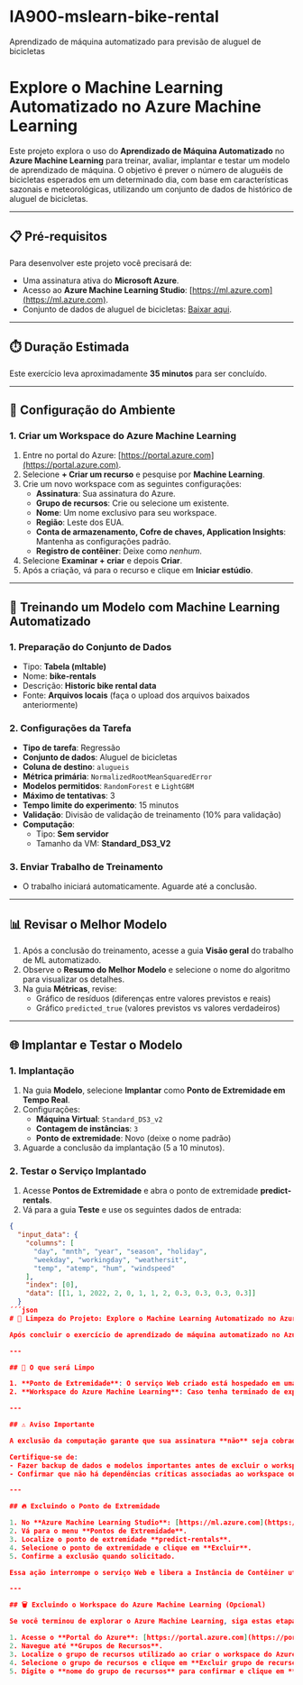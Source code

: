 # IA900-mslearn-bike-rental
Aprendizado de máquina automatizado para previsão de aluguel de bicicletas


# Explore o Machine Learning Automatizado no Azure Machine Learning

Este projeto explora o uso do **Aprendizado de Máquina Automatizado** no **Azure Machine Learning** para treinar, avaliar, implantar e testar um modelo de aprendizado de máquina. O objetivo é prever o número de aluguéis de bicicletas esperados em um determinado dia, com base em características sazonais e meteorológicas, utilizando um conjunto de dados de histórico de aluguel de bicicletas.

---

## 📋 Pré-requisitos

Para desenvolver este projeto você precisará de:

- Uma assinatura ativa do **Microsoft Azure**.
- Acesso ao **Azure Machine Learning Studio**: [https://ml.azure.com](https://ml.azure.com).
- Conjunto de dados de aluguel de bicicletas: [Baixar aqui](https://aka.ms/bike-rentals).

---

## ⏱️ Duração Estimada

Este exercício leva aproximadamente **35 minutos** para ser concluído.

---

## 🚀 Configuração do Ambiente

### 1. Criar um Workspace do Azure Machine Learning
1. Entre no portal do Azure: [https://portal.azure.com](https://portal.azure.com).
2. Selecione **+ Criar um recurso** e pesquise por **Machine Learning**.
3. Crie um novo workspace com as seguintes configurações:
   - **Assinatura**: Sua assinatura do Azure.
   - **Grupo de recursos**: Crie ou selecione um existente.
   - **Nome**: Um nome exclusivo para seu workspace.
   - **Região**: Leste dos EUA.
   - **Conta de armazenamento, Cofre de chaves, Application Insights**: Mantenha as configurações padrão.
   - **Registro de contêiner**: Deixe como *nenhum*.
4. Selecione **Examinar + criar** e depois **Criar**.
5. Após a criação, vá para o recurso e clique em **Iniciar estúdio**.

---

## 🤖 Treinando um Modelo com Machine Learning Automatizado

### 1. Preparação do Conjunto de Dados
- Tipo: **Tabela (mltable)**
- Nome: **bike-rentals**
- Descrição: **Historic bike rental data**
- Fonte: **Arquivos locais** (faça o upload dos arquivos baixados anteriormente)

### 2. Configurações da Tarefa
- **Tipo de tarefa**: Regressão
- **Conjunto de dados**: Aluguel de bicicletas
- **Coluna de destino**: `alugueis`
- **Métrica primária**: `NormalizedRootMeanSquaredError`
- **Modelos permitidos**: `RandomForest` e `LightGBM`
- **Máximo de tentativas**: 3
- **Tempo limite do experimento**: 15 minutos
- **Validação**: Divisão de validação de treinamento (10% para validação)
- **Computação**:
  - Tipo: **Sem servidor**
  - Tamanho da VM: **Standard_DS3_V2**

### 3. Enviar Trabalho de Treinamento
- O trabalho iniciará automaticamente. Aguarde até a conclusão.

---

## 📊 Revisar o Melhor Modelo

1. Após a conclusão do treinamento, acesse a guia **Visão geral** do trabalho de ML automatizado.
2. Observe o **Resumo do Melhor Modelo** e selecione o nome do algoritmo para visualizar os detalhes.
3. Na guia **Métricas**, revise:
   - Gráfico de resíduos (diferenças entre valores previstos e reais)
   - Gráfico `predicted_true` (valores previstos vs valores verdadeiros)

---

## 🌐 Implantar e Testar o Modelo

### 1. Implantação
1. Na guia **Modelo**, selecione **Implantar** como **Ponto de Extremidade em Tempo Real**.
2. Configurações:
   - **Máquina Virtual**: `Standard_DS3_v2`
   - **Contagem de instâncias**: `3`
   - **Ponto de extremidade**: Novo (deixe o nome padrão)
3. Aguarde a conclusão da implantação (5 a 10 minutos).

### 2. Testar o Serviço Implantado
1. Acesse **Pontos de Extremidade** e abra o ponto de extremidade **predict-rentals**.
2. Vá para a guia **Teste** e use os seguintes dados de entrada:
```json
{
  "input_data": {
    "columns": [
      "day", "mnth", "year", "season", "holiday", 
      "weekday", "workingday", "weathersit", 
      "temp", "atemp", "hum", "windspeed"
    ],
    "index": [0],
    "data": [[1, 1, 2022, 2, 0, 1, 1, 2, 0.3, 0.3, 0.3, 0.3]]
  }
´´´json
# 🚀 Limpeza do Projeto: Explore o Machine Learning Automatizado no Azure

Após concluir o exercício de aprendizado de máquina automatizado no Azure Machine Learning, é essencial realizar a limpeza dos recursos utilizados para evitar cobranças desnecessárias e otimizar o uso da sua assinatura do Azure. Esta etapa envolve a exclusão de pontos de extremidade e, opcionalmente, do workspace do Azure Machine Learning.

---

## 🧹 O que será Limpo

1. **Ponto de Extremidade**: O serviço Web criado está hospedado em uma **Instância de Contêiner do Azure**. Se você não pretende continuar experimentando, é recomendável excluí-lo para evitar o acúmulo de custos de uso.
2. **Workspace do Azure Machine Learning**: Caso tenha terminado de explorar o Azure Machine Learning, você pode excluir o workspace e os recursos associados. Isso inclui contas de armazenamento, cofre de chaves e Application Insights.

---

## ⚠️ Aviso Importante

A exclusão da computação garante que sua assinatura **não** seja cobrada por recursos de computação. **No entanto**, uma pequena quantia será cobrada pelo armazenamento de dados enquanto o workspace do Azure Machine Learning existir em sua assinatura. 

Certifique-se de:
- Fazer backup de dados e modelos importantes antes de excluir o workspace.
- Confirmar que não há dependências críticas associadas ao workspace ou aos recursos vinculados.

---

## 🔥 Excluindo o Ponto de Extremidade

1. No **Azure Machine Learning Studio**: [https://ml.azure.com](https://ml.azure.com)
2. Vá para o menu **Pontos de Extremidade**.
3. Localize o ponto de extremidade **predict-rentals**.
4. Selecione o ponto de extremidade e clique em **Excluir**.
5. Confirme a exclusão quando solicitado.

Essa ação interrompe o serviço Web e libera a Instância de Contêiner utilizada.

---

## 🗑️ Excluindo o Workspace do Azure Machine Learning (Opcional)

Se você terminou de explorar o Azure Machine Learning, siga estas etapas para excluir o workspace e todos os recursos associados:

1. Acesse o **Portal do Azure**: [https://portal.azure.com](https://portal.azure.com)
2. Navegue até **Grupos de Recursos**.
3. Localize o grupo de recursos utilizado ao criar o workspace do Azure Machine Learning.
4. Selecione o grupo de recursos e clique em **Excluir grupo de recursos**.
5. Digite o **nome do grupo de recursos** para confirmar e clique em **Excluir**.



